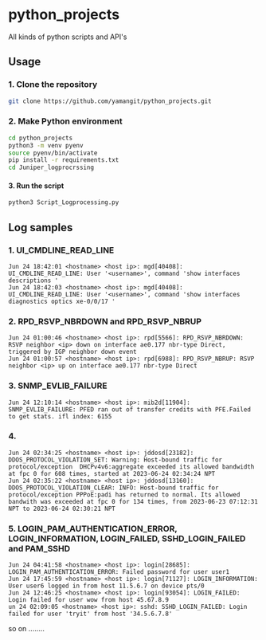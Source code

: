 # python_projects
All kinds of python scripts and API's

## Usage

### 1. Clone the repository
```bash
git clone https://github.com/yamangit/python_projects.git
```

### 2. Make Python environment
```bash
cd python_projects
python3 -m venv pyenv
source pyenv/bin/activate
pip install -r requirements.txt
cd Juniper_logprocrssing
```

#### 3. Run the script
```bash
python3 Script_Logprocessing.py
```
## Log samples

### 1. UI_CMDLINE_READ_LINE
```log
Jun 24 18:42:01 <hostname> <host ip>: mgd[40408]: UI_CMDLINE_READ_LINE: User '<username>', command 'show interfaces descriptions '
Jun 24 18:42:03 <hostname> <host ip>: mgd[40408]: UI_CMDLINE_READ_LINE: User '<username>', command 'show interfaces diagnostics optics xe-0/0/17 '
```

### 2. RPD_RSVP_NBRDOWN and RPD_RSVP_NBRUP
```log
Jun 24 01:00:46 <hostname> <host ip>: rpd[5566]: RPD_RSVP_NBRDOWN: RSVP neighbor <ip> down on interface ae0.177 nbr-type Direct, triggered by IGP neighbor down event
Jun 24 01:00:57 <hostname> <host ip>: rpd[6988]: RPD_RSVP_NBRUP: RSVP neighbor <ip> up on interface ae0.177 nbr-type Direct
```
### 3. SNMP_EVLIB_FAILURE
```log
Jun 24 12:10:14 <hostname> <host ip>: mib2d[11904]: SNMP_EVLIB_FAILURE: PFED ran out of transfer credits with PFE.Failed to get stats. ifl index: 6155 

```
### 4. 
```log
Jun 24 02:34:25 <hostname> <host ip>: jddosd[23182]: DDOS_PROTOCOL_VIOLATION_SET: Warning: Host-bound traffic for protocol/exception  DHCPv4v6:aggregate exceeded its allowed bandwidth at fpc 0 for 608 times, started at 2023-06-24 02:34:24 NPT
Jun 24 02:35:22 <hostname> <host ip>: jddosd[13160]: DDOS_PROTOCOL_VIOLATION_CLEAR: INFO: Host-bound traffic for protocol/exception PPPoE:padi has returned to normal. Its allowed bandwith was exceeded at fpc 0 for 134 times, from 2023-06-23 07:12:31 NPT to 2023-06-24 02:30:21 NPT
```
### 5. LOGIN_PAM_AUTHENTICATION_ERROR, LOGIN_INFORMATION, LOGIN_FAILED, SSHD_LOGIN_FAILED and PAM_SSHD
```log
Jun 24 04:41:58 <hostname> <host ip>: login[28685]: LOGIN_PAM_AUTHENTICATION_ERROR: Failed password for user user1
Jun 24 17:45:59 <hostname> <host ip>: login[71127]: LOGIN_INFORMATION: User user6 logged in from host 11.5.6.7 on device pts/0
Jun 24 12:46:25 <hostname> <host ip>: login[93054]: LOGIN_FAILED: Login failed for user wow from host 45.67.8.9
un 24 02:09:05 <hostname> <host ip>: sshd: SSHD_LOGIN_FAILED: Login failed for user 'tryit' from host '34.5.6.7.8'
```
so on ........


